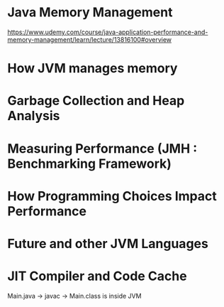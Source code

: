 # Java Memory Management

https://www.udemy.com/course/java-application-performance-and-memory-management/learn/lecture/13816100#overview

# How JVM manages memory
# Garbage Collection and Heap Analysis
# Measuring Performance (JMH : Benchmarking Framework)
# How Programming Choices Impact Performance
# Future and other JVM Languages

# JIT Compiler and Code Cache
Main.java -> javac -> Main.class is inside JVM